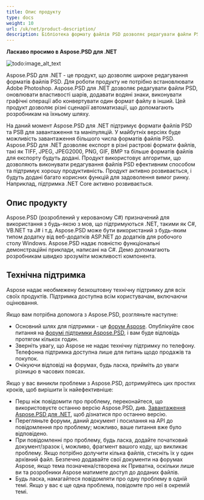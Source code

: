 ```yaml
---
title: Опис продукту
type: docs
weight: 10
url: /uk/net/product-description/
description: Бібліотека формату файлів PSD дозволяє редагувати файли PSD, оновлювати властивості шарів, додавати водяні знаки, виконувати графічні операції або конвертувати один формат файлу в інший. Призначена для використання з будь-якою з мов, що підтримуються .NET, такими як C#, VB.NET та J# і т.д.
---
```


**Ласкаво просимо в Aspose.PSD для .NET**

![todo:image_alt_text](product-description_1)

Aspose.PSD для .NET - це продукт, що дозволяє широке редагування форматів файлів PSD. Для роботи продукту не потрібно встановлювати Adobe Photoshop. Aspose.PSD для .NET дозволяє редагувати файли PSD, оновлювати властивості шарів, додавати водяні знаки, виконувати графічні операції або конвертувати один формат файлу в інший. Цей продукт дозволяє різні сценарії автоматизації, що допомагають розробникам на їхньому шляху.

На даний момент Aspose.PSD для .NET підтримує формати файлів PSD та PSB для завантаження та маніпуляцій. У майбутніх версіях буде можливість завантаження більшого числа форматів файлів PSD. Aspose.PSD для .NET дозволяє експорт в різні растрові формати файлів, такі як TIFF, JPEG, JPEG2000, PNG, GIF, BMP та більше форматів файлів для експорту будуть додані. Продукт використовує алгоритми, що дозволяють виконувати редагування файлів PSD ефективним способом та підтримує хорошу продуктивність. Продукт активно розвивається, і будуть додані багато корисних функцій для задоволення вимог ринку. Наприклад, підтримка .NET Core активно розвивається.

## **Опис продукту**
Aspose.PSD (розроблений у керованому C#) призначений для використання з будь-якою з мов, що підтримуються .NET, такими як C#, VB.NET та J# і т.д. Aspose.PSD може бути використаний з будь-яким типом додатку від веб-додатків ASP.NET до додатків для робочого столу Windows. Aspose.PSD надає повністю функціональні демонстраційні приклади, написані на C#. Демо допомагають розробникам швидко зрозуміти можливості компонента.

## **Технічна підтримка**
Aspose надає необмежену безкоштовну технічну підтримку для всіх своїх продуктів. Підтримка доступна всім користувачам, включаючи оцінювання.

Якщо вам потрібна допомога з Aspose.PSD, розгляньте наступне:

- Основний шлях для підтримки - це [форум Aspose](https://forum.aspose.com/). Опублікуйте своє питання на [форумі підтримки Aspose.PSD](https://forum.aspose.com/c/psd), і вам буде відповідь протягом кількох годин.
- Зверніть увагу, що Aspose не надає технічну підтримку по телефону. Телефонна підтримка доступна лише для питань щодо продажів та покупок.
- Очікуючи відповіді на форумах, будь ласка, прийміть до уваги різницю в часових поясах.

Якщо у вас виникли проблеми з Aspose.PSD, дотримуйтесь цих простих кроків, щоб вирішити їх найефективніше:

- Перш ніж повідомити про проблему, переконайтеся, що використовуєте останню версію Aspose.PSD, див. [Завантаження Aspose.PSD для .NET](https://www.nuget.org/packages/Aspose.PSD/), щоб дізнатися про останню версію.
- Перегляньте форуми, даний документ і посилання на API до повідомлення про проблему; можливо, ваше питання вже було відповідено.
- При повідомленні про проблему, будь ласка, додайте початковий документ/зразок і, можливо, фрагмент вашого коду, що викликає проблему. Якщо потрібно долучити кілька файлів, стисніть їх у один архівний файл. Безпечно додавайте свої документи на форумах Aspose, якщо тема позначена/створена як Приватна, оскільки лише ви та розробники Aspose матимете доступ до доданих файлів.
- Будь ласка, намагайтеся повідомляти про одну проблему в одній темі. Якщо у вас є ще одна проблема, повідомте про неї в окремій темі.
